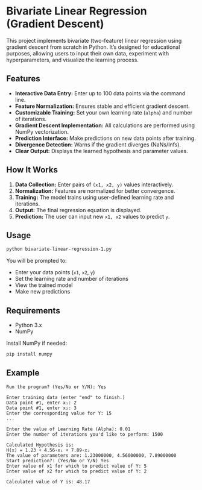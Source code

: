# Bivariate Linear Regression (Gradient Descent)

This project implements bivariate (two-feature) linear regression using gradient descent from scratch in Python. It’s designed for educational purposes, allowing users to input their own data, experiment with hyperparameters, and visualize the learning process.

## Features

- **Interactive Data Entry:** Enter up to 100 data points via the command line.
- **Feature Normalization:** Ensures stable and efficient gradient descent.
- **Customizable Training:** Set your own learning rate (`alpha`) and number of iterations.
- **Gradient Descent Implementation:** All calculations are performed using NumPy vectorization.
- **Prediction Interface:** Make predictions on new data points after training.
- **Divergence Detection:** Warns if the gradient diverges (NaNs/Infs).
- **Clear Output:** Displays the learned hypothesis and parameter values.

## How It Works

1. **Data Collection:** Enter pairs of `(x1, x2, y)` values interactively.
2. **Normalization:** Features are normalized for better convergence.
3. **Training:** The model trains using user-defined learning rate and iterations.
4. **Output:** The final regression equation is displayed.
5. **Prediction:** The user can input new `x1, x2` values to predict `y`.

## Usage

```bash
python bivariate-linear-regression-1.py
```

You will be prompted to:
- Enter your data points (`x1`, `x2`, `y`)
- Set the learning rate and number of iterations
- View the trained model
- Make new predictions

## Requirements

- Python 3.x
- NumPy

Install NumPy if needed:
```bash
pip install numpy
```

## Example

```
Run the program? (Yes/No or Y/N): Yes

Enter training data (enter "end" to finish.)
Data point #1, enter x₁: 2
Data point #1, enter x₂: 3
Enter the corresponding value for Y: 15
...

Enter the value of Learning Rate (Alpha): 0.01
Enter the number of iterations you'd like to perform: 1500

Calculated Hypothesis is:
H(x) = 1.23 + 4.56·x₁ + 7.89·x₂
The value of parameters are: 1.23000000, 4.56000000, 7.89000000
Start prediction?: (Yes/No or Y/N) Yes
Enter value of x1 for which to predict value of Y: 5
Enter value of x2 for which to predict value of Y: 2

Calculated value of Y is: 48.17
```
